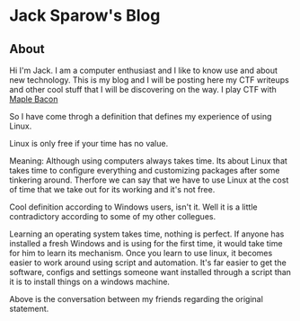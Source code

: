 # Jack Sparow's Blog

## About

Hi I'm Jack. I am a computer enthusiast and I like to know use and about new technology. 
This is my blog and I will be posting here my CTF writeups and other cool stuff that I will be discovering on the way.
I play CTF with [Maple Bacon](https://maplebacon.org/)

So I have come throgh a definition that defines my experience of using Linux.

Linux is only free if your time has no value. 

Meaning: Although using computers always takes time. Its about Linux that takes time to configure everything and customizing packages after some
tinkering around. Therfore we can say that we have to use Linux at the cost of time that we take out for its working and it's not free.

Cool definition according to Windows users, isn't it. Well it is a little contradictory according to some of my other collegues.

Learning an operating system takes time, nothing is perfect. If anyone has installed a fresh Windows and is using for the first time, it would take time 
for him to learn its mechanism. Once you learn to use linux, it becomes easier to work around using script and automation. It's far easier to get the 
software, configs and settings someone want installed through a script than it is to install things on a windows machine.

Above is the conversation between my friends regarding the original statement.
